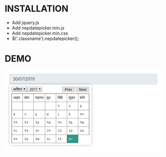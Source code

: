 # INSTALLATION

- Add jquery.js
- Add nepdatepicker.min.js 
- Add nepdatepicker.min.css 
- $('.classname').nepdatepicker();

# DEMO

![Nepali datepicker](https://github.com/codexen/nepali-datepicker/blob/master/demo.png "Nepali datepicker")
